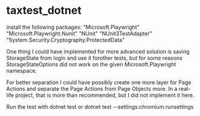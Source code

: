 # taxtest_dotnet

install the following packages:
"Microsoft.Playwright"
"Microsoft.Playwright.Nunit"
"NUnit"
"NUnit3TestAdapter"
"System.Security.Cryptography.ProtectedData"

One thing I could have implemented for more advanced solution is saving StorageState from login and use it forother tests, but for some reasons StorageStateOptions did not work on the given Microsoft.Playwright namespace.

For better separation I could have possibly create one more layer for Page Actions and separate the Page Actions from Page Objects more. In a real-life project, that is more than recommended, but I did not implement it here.

Run the test with dotnet test or dotnet test --settings:chromium.runsettings
